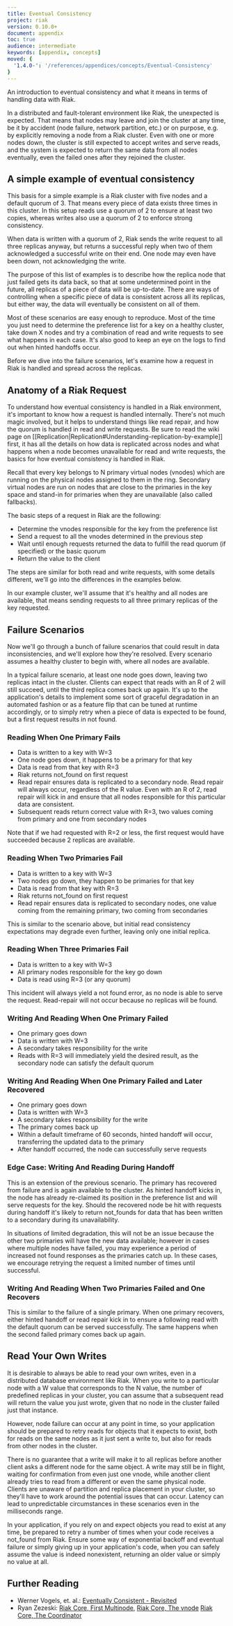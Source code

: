 ```yaml
---
title: Eventual Consistency
project: riak
version: 0.10.0+
document: appendix
toc: true
audience: intermediate
keywords: [appendix, concepts]
moved: {
  '1.4.0-': '/references/appendices/concepts/Eventual-Consistency'
}
---
```


An introduction to eventual consistency and what it means in terms of handling data with Riak.

In a distributed and fault-tolerant environment like Riak, the
unexpected is expected. That means that nodes may leave and join the
cluster at any time, be it by accident (node failure, network
partition, etc.) or on purpose, e.g. by explicitly removing a node
from a Riak cluster. Even with one or more nodes down, the cluster
is still expected to accept writes and serve reads, and the system is
expected to return the same data from all nodes eventually, even the
failed ones after they rejoined the cluster.

## A simple example of eventual consistency

This basis for a simple example is a Riak cluster with five nodes and
a default quorum of 3. That means every piece of data exists three
times in this cluster. In this setup reads use a quorum of 2 to ensure
at least two copies, whereas writes also use a quorum of 2 to enforce
strong consistency.

When data is written with a quorum of 2, Riak sends the write request
to all three replicas anyway, but returns a successful reply when two
of them acknowledged a successful write on their end. One node may
even have been down, not acknowledging the write.

The purpose of this list of examples is to describe how the replica
node that just failed gets its data back, so that at some undetermined
point in the future, all replicas of a piece of data will be
up-to-date. There are ways of controlling when a specific piece of
data is consistent across all its replicas, but either way, the data
will eventually be consistent on all of them.

Most of these scenarios are easy enough to reproduce. Most of the time
you just need to determine the preference list for a key on a healthy
cluster, take down X nodes and try a combination of read and write
requests to see what happens in each case. It's also good to keep an
eye on the logs to find out when hinted handoffs occur.

Before we dive into the failure scenarios, let's examine how a request
in Riak is handled and spread across the replicas.

## Anatomy of a Riak Request

To understand how eventual consistency is handled in a Riak
environment, it's important to know how a request is handled
internally.  There's not much magic involved, but it helps to
understand things like read repair, and how the quorum is handled in
read and write requests. Be sure to read the wiki page on
[[Replication|Replication#Understanding-replication-by-example]]
first, it has all the details on how data is replicated across nodes
and what happens when a node becomes unavailable for read and write
requests, the basics for how eventual consistency is handled in Riak.

Recall that every key belongs to N primary virtual nodes (vnodes)
which are running on the physical nodes assigned to them in the
ring. Secondary virtual nodes are run on nodes that are close to the
primaries in the key space and stand-in for primaries when they are
unavailable (also called fallbacks).

The basic steps of a request in Riak are the following:

* Determine the vnodes responsible for the key from the preference list
* Send a request to all the vnodes determined in the previous step
* Wait until enough requests returned the data to fulfill the read
  quorum (if specified) or the basic quorum
* Return the value to the client

The steps are similar for both read and write requests, with some
details different, we'll go into the differences in the examples
below.

In our example cluster, we'll assume that it's healthy and all nodes
are available, that means sending requests to all three primary
replicas of the key requested.

## Failure Scenarios

Now we'll go through a bunch of failure scenarios that could result in
data inconsistencies, and we'll explore how they're resolved. Every
scenario assumes a healthy cluster to begin with, where all nodes are
available.

In a typical failure scenario, at least one node goes down, leaving
two replicas intact in the cluster. Clients can expect that reads with
an R of 2 will still succeed, until the third replica comes back up
again. It's up to the application's details to implement some sort of
graceful degradation in an automated fashion or as a feature flip that
can be tuned at runtime accordingly, or to simply retry when a piece
of data is expected to be found, but a first request results in not
found.

### Reading When One Primary Fails

* Data is written to a key with W=3
* One node goes down, it happens to be a primary for that key
* Data is read from that key with R=3
* Riak returns not\_found on first request
* Read repair ensures data is replicated to a secondary node. Read
  repair will always occur, regardless of the R value. Even with an R
  of 2, read repair will kick in and ensure that all nodes responsible
  for this particular data are consistent.
* Subsequent reads return correct value with R=3, two values coming
  from primary and one from secondary nodes

Note that if we had requested with R=2 or less, the first request
would have succeeded because 2 replicas are available.

### Reading When Two Primaries Fail

* Data is written to a key with W=3
* Two nodes go down, they happen to be primaries for that key
* Data is read from that key with R=3
* Riak returns not\_found on first request
* Read repair ensures data is replicated to secondary nodes, one value
  coming from the remaining primary, two coming from secondaries

This is similar to the scenario above, but initial read consistency
expectations may degrade even further, leaving only one initial
replica.

### Reading When Three Primaries Fail

* Data is written to a key with W=3
* All primary nodes responsible for the key go down
* Data is read using R=3 (or any quorum)

This incident will always yield a not found error, as no node is able
to serve the request. Read-repair will not occur because no replicas
will be found.

### Writing And Reading When One Primary Failed

* One primary goes down
* Data is written with W=3
* A secondary takes responsibility for the write
* Reads with R=3 will immediately yield the desired result, as the
  secondary node can satisfy the default quorum

### Writing And Reading When One Primary Failed and Later Recovered

* One primary goes down
* Data is written with W=3
* A secondary takes responsibility for the write
* The primary comes back up
* Within a default timeframe of 60 seconds, hinted handoff will occur,
  transferring the updated data to the primary
* After handoff occurred, the node can successfully serve requests

### Edge Case: Writing And Reading During Handoff

This is an extension of the previous scenario. The primary has
recovered from failure and is again available to the cluster. As
hinted handoff kicks in, the node has already re-claimed its position
in the preference list and will serve requests for the key. Should the
recovered node be hit with requests during handoff it's likely to
return not\_founds for data that has been written to a secondary during
its unavailability.

In situations of limited degradation, this will not be an issue
because the other two primaries will have the new data available;
however in cases where multiple nodes have failed, you may experience
a period of increased not found responses as the primaries catch up.
In these cases, we encourage retrying the request a limited number of
times until successful.

### Writing And Reading When Two Primaries Failed and One Recovers

This is similar to the failure of a single primary. When one primary
recovers, either hinted handoff or read repair kick in to ensure a
following read with the default quorum can be served successfully. The
same happens when the second failed primary comes back up again.

## Read Your Own Writes

It is desirable to always be able to read your own writes, even in a
distributed database environment like Riak. When you write to a
particular node with a W value that corresponds to the N value, the
number of predefined replicas in your cluster, you can assume that a
subsequent read will return the value you just wrote, given that no
node in the cluster failed just that instance.

However, node failure can occur at any point in time, so your
application should be prepared to retry reads for objects that it
expects to exist, both for reads on the same nodes as it just sent a
write to, but also for reads from other nodes in the cluster.

There is no guarantee that a write will make it to all replicas before
another client asks a different node for the same object. A write may
still be in flight, waiting for confirmation from even just one vnode,
while another client already tries to read from a different or even
the same physical node. Clients are unaware of partition and replica
placement in your cluster, so they'll have to work around the
potential issues that can occur. Latency can lead to unpredictable
circumstances in these scenarios even in the milliseconds range.

In your application, if you rely on and expect objects you read to
exist at any time, be prepared to retry a number of times when your
code receives a not\_found from Riak. Ensure some way of
exponential backoff and eventual failure or simply giving up in your
application's code, when you can safely assume the value is indeed
nonexistent, returning an older value or simply no value at all.

## Further Reading

* Werner Vogels, et. al.: [Eventually Consistent - Revisited](http://www.allthingsdistributed.com/2008/12/eventually_consistent.html)
* Ryan Zezeski:
[Riak Core, First Multinode](https://github.com/rzezeski/try-try-try/tree/master/2011/riak-core-first-multinode),
[Riak Core, The vnode](https://github.com/rzezeski/try-try-try/tree/master/2011/riak-core-the-vnode,)
[Riak Core, The Coordinator](https://github.com/rzezeski/try-try-try/tree/master/2011/riak-core-the-coordinator)
